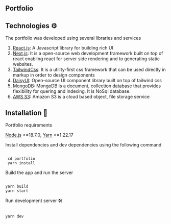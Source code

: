 ## Portfolio

## Technologies :gear:

The portfolio was developed using several libraries and services

1. [React.js](https://reactjs.org/): A Javascript library for building rich UI
2. [Next.js](https://nextjs.org/): It is a open-source web development framework built on top of react enabling react for server side rendering and to generating static websites.
3. [TailwindCss](https://tailwindcss.com/): It is a utility-first css framework that can be used directly in markup in order to design components
4. [DaisyUI](https://daisyui.com/): Open-source UI component library built on top of tailwind css
5. [MongoDB](https://www.mongodb.com/): MongoDB is a document, collection database that provides flexibility for quering and indexing. It is NoSql database.
6. [AWS S3](https://aws.amazon.com/s3/): Amazon S3 is a cloud based object, file storage service

## Installation :dvd:

Portfolio requirements

[Node.js](https://nodejs.org/en/) >=18.7.0,
[Yarn](https://classic.yarnpkg.com/lang/en/docs/install/#mac-stable) >=1.22.17

Install dependencies and dev dependencies using the following command

```

 cd portfolio
 yarn install

```

Build the app and run the server

```

yarn build
yarn start

```

Run development server :hammer_and_wrench:

```

yarn dev

```
